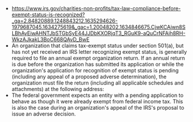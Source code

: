 - https://www.irs.gov/charities-non-profits/tax-law-compliance-before-exempt-status-is-recognized?_ga=2.84820889.1248843212.1635294626-1979687045.1634275619&_gac=1.20048202.1634846675.CjwKCAjwn8SLBhAyEiwAHNTJbSTGbSyE44JJDbKXORjqT3_RGuK9-aQuCrNFAih8RH-WkzAJkakL3BoC668QAvD_BwE
- An organization that claims tax-exempt status under section 501(a), but has not yet received an IRS letter recognizing exempt status, is generally required to file an annual exempt organization return. If an annual return is due before the organization has submitted its application or while the organization's application for recognition of exempt status is pending (including any appeal of a proposed adverse determination), the organization must file the return (including all applicable schedules and attachments) at the following address:
- The federal government expects an entity with a pending application to behave as though it were already exempt from federal income tax. This is also the case during an organization's appeal of the IRS's proposal to issue an adverse decision.